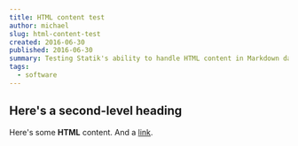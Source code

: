 ```yaml
---
title: HTML content test
author: michael
slug: html-content-test
created: 2016-06-30
published: 2016-06-30
summary: Testing Statik's ability to handle HTML content in Markdown data files.
tags:
  - software
---
```


<h2>Here's a second-level heading</h2>
<p>
    Here's some <b>HTML</b> content. And a <a href="#">link</a>.
</p>
